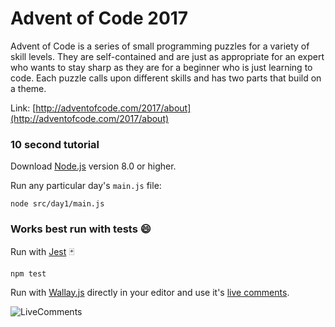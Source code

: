 # Advent of Code 2017

Advent of Code is a series of small programming puzzles for a variety of skill
levels. They are self-contained and are just as appropriate for an expert who
wants to stay sharp as they are for a beginner who is just learning to code.
Each puzzle calls upon different skills and has two parts that build on a theme.

Link: [http://adventofcode.com/2017/about](http://adventofcode.com/2017/about)

### 10 second tutorial

Download [Node.js](https://nodejs.org/en/) version 8.0 or higher.

Run any particular day's `main.js` file:

```
node src/day1/main.js
```

### Works best run with tests 😄

Run with [Jest](https://facebook.github.io/jest/) 🃏

```
npm test
```

Run with [Wallay.js](https://wallabyjs.com) directly in your editor and use it's
[live comments](https://wallabyjs.com/docs/intro/advanced-logging.html).

![LiveComments](https://media.giphy.com/media/l3mZrKALpdGepTmeI/giphy.gif)
